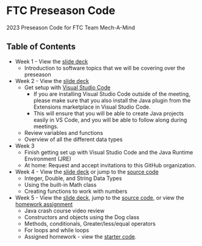 # FTC Preseason Code

2023 Preseason Code for FTC Team Mech-A-Mind

## Table of Contents

- Week 1 - View the [slide deck](https://docs.google.com/presentation/d/1QfNDr9x5BeEUDjIt7QGF6Rs5zm911kqF-PtNiDliYdo/edit?usp=sharing)
  - Introduction to software topics that we will be covering over the preseason
- Week 2 - View the [slide deck](https://docs.google.com/presentation/d/1KB4D2F3mH-i5nOnRobVA0rzkrYq8DlHgGHkIc017OFk/edit?usp=sharing)
  - Get setup with [Visual Studio Code](https://code.visualstudio.com/download)
    - If you are installing Visual Studio Code outside of the meeting, please make sure that you also install the Java plugin from the Extensions marketplace in Visual Studio Code.
    - This will ensure that you will be able to create Java projects easily in VS Code, and you will be able to follow along during meetings.
  - Review variables and functions
  - Overview of all the different data types
- Week 3
  - Finish getting set up with Visual Studio Code and the Java Runtime Environment (JRE)
  - At home: Request and accept invitations to this GitHub organization.
- Week 4 - View the [slide deck](https://docs.google.com/presentation/d/1e9itmYeGhvFd5GAmDtI6j2ZiMRcQsltC3zLCzV6J850/edit?usp=sharing) or jump to the [source code](https://github.com/ftc-mech-a-mind/preseason-2023/tree/master/src/week4)
  - Integer, Double, and String Data Types
  - Using the built-in Math class
  - Creating functions to work with numbers
- Week 5 - View the [slide deck](https://docs.google.com/presentation/d/15BhDc68wlTPyZEOH92Jtjrx_89rtcMmD6gK-2lV8g5M/edit?usp=sharing), jump to the [source code](https://github.com/ftc-mech-a-mind/preseason-2023/tree/master/src/week5), or view the [homework assignment](https://docs.google.com/document/d/1GbHiVFphP-D7n42kyax3jMznaSIivktZM0YKPr8N95M/edit?usp=sharing)
  - Java crash course video review
  - Constructors and objects using the Dog class
  - Methods, conditionals, Greater/less/equal operators
  - For loops and while loops
  - Assigned homework - view the [starter code](https://github.com/FTC-Mech-A-Mind/week5-startercode).
